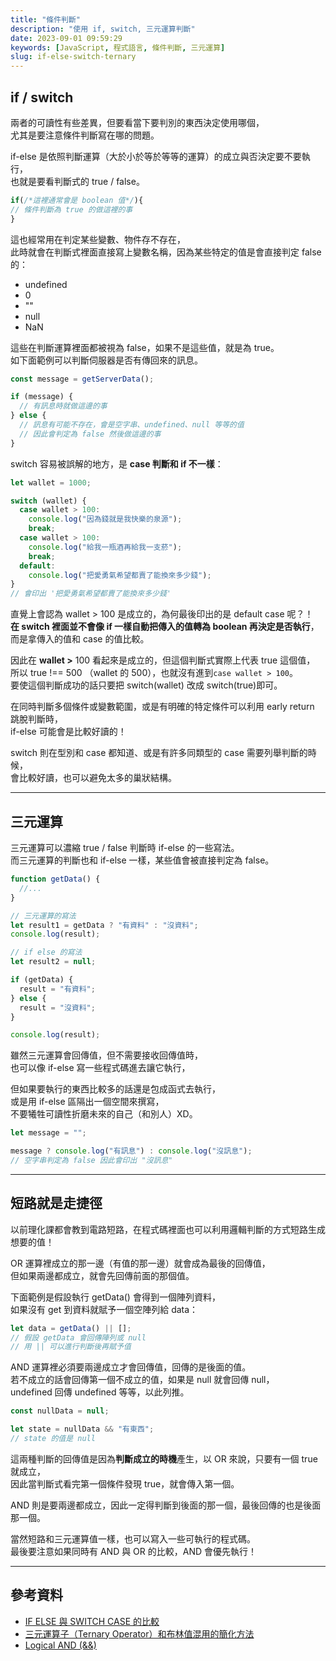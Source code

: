 ```yaml
---
title: "條件判斷"
description: "使用 if, switch, 三元運算判斷"
date: 2023-09-01 09:59:29
keywords: [JavaScript, 程式語言, 條件判斷, 三元運算]
slug: if-else-switch-ternary
---
```


## if / switch

兩者的可讀性有些差異，但要看當下要判別的東西決定使用哪個，  
尤其是要注意條件判斷寫在哪的問題。

if-else 是依照判斷運算（大於小於等於等等的運算）的成立與否決定要不要執行，  
也就是要看判斷式的 true / false。

```js
if(/*這裡通常會是 boolean 值*/){
// 條件判斷為 true 的做這裡的事
}
```

這也經常用在判定某些變數、物件存不存在，  
此時就會在判斷式裡面直接寫上變數名稱，因為某些特定的值是會直接判定 false 的：

- undefined
- 0
- ""
- null
- NaN

這些在判斷運算裡面都被視為 false，如果不是這些值，就是為 true。  
如下面範例可以判斷伺服器是否有傳回來的訊息。

```js
const message = getServerData();

if (message) {
  // 有訊息時就做這邊的事
} else {
  // 訊息有可能不存在，會是空字串、undefined、null 等等的值
  // 因此會判定為 false 然後做這邊的事
}
```

switch 容易被誤解的地方，是 **case 判斷和 if 不一樣**：

```js
let wallet = 1000;

switch (wallet) {
  case wallet > 100:
    console.log("因為錢就是我快樂的泉源");
    break;
  case wallet > 100:
    console.log("給我一瓶酒再給我一支菸");
    break;
  default:
    console.log("把愛勇氣希望都賣了能換來多少錢");
}
// 會印出 '把愛勇氣希望都賣了能換來多少錢'
```

直覺上會認為 wallet > 100 是成立的，為何最後印出的是 default case 呢？！  
**在 switch 裡面並不會像 if 一樣自動把傳入的值轉為 boolean 再決定是否執行**，  
而是拿傳入的值和 case 的值比較。

因此在 **wallet >** 100 看起來是成立的，但這個判斷式實際上代表 true 這個值，  
所以 true !== 500 （wallet 的 500），也就沒有進到`case wallet > 100`。  
要使這個判斷成功的話只要把 switch(wallet) 改成 switch(true)即可。

在同時判斷多個條件或變數範圍，或是有明確的特定條件可以利用 early return 跳脫判斷時，  
if-else 可能會是比較好讀的！

switch 則在型別和 case 都知道、或是有許多同類型的 case 需要列舉判斷的時候，  
會比較好讀，也可以避免太多的巢狀結構。

---

## 三元運算

三元運算可以濃縮 true / false 判斷時 if-else 的一些寫法。  
而三元運算的判斷也和 if-else 一樣，某些值會被直接判定為 false。

```js
function getData() {
  //...
}

// 三元運算的寫法
let result1 = getData ? "有資料" : "沒資料";
console.log(result);

// if else 的寫法
let result2 = null;

if (getData) {
  result = "有資料";
} else {
  result = "沒資料";
}

console.log(result);
```

雖然三元運算會回傳值，但不需要接收回傳值時，  
也可以像 if-else 寫一些程式碼進去讓它執行，

但如果要執行的東西比較多的話還是包成函式去執行，  
或是用 if-else 區隔出一個空間來撰寫，  
不要犧牲可讀性折磨未來的自己（和別人）XD。

```js
let message = "";

message ? console.log("有訊息") : console.log("沒訊息");
// 空字串判定為 false 因此會印出 "沒訊息"
```

---

## 短路就是走捷徑

以前理化課都會教到電路短路，在程式碼裡面也可以利用邏輯判斷的方式短路生成想要的值！

OR 運算裡成立的那一邊（有值的那一邊）就會成為最後的回傳值，  
但如果兩邊都成立，就會先回傳前面的那個值。

下面範例是假設執行 getData() 會得到一個陣列資料，  
如果沒有 get 到資料就賦予一個空陣列給 data：

```js
let data = getData() || [];
// 假設 getData 會回傳陣列或 null
// 用 || 可以進行判斷後再賦予值
```

AND 運算裡必須要兩邊成立才會回傳值，回傳的是後面的值。  
若不成立的話會回傳第一個不成立的值，如果是 null 就會回傳 null，  
undefined 回傳 undefined 等等，以此列推。

```js
const nullData = null;

let state = nullData && "有東西";
// state 的值是 null
```

這兩種判斷的回傳值是因為**判斷成立的時機**產生，以 OR 來說，只要有一個 true 就成立，  
因此當判斷式看完第一個條件發現 true，就會傳入第一個。

AND 則是要兩邊都成立，因此一定得判斷到後面的那一個，最後回傳的也是後面那一個。

當然短路和三元運算值一樣，也可以寫入一些可執行的程式碼。  
最後要注意如果同時有 AND 與 OR 的比較，AND 會優先執行！

---

## 參考資料

- [IF ELSE 與 SWITCH CASE 的比較](https://jameshsu0407.github.io/blog/20211023_if-else_switch-case/)
- [三元運算子（Ternary Operator）和布林值混用的簡化方法](https://medium.com/@yuhsienyeh/%E4%B8%89%E5%85%83%E9%81%8B%E7%AE%97%E5%AD%90-ternary-operator-%E5%92%8C%E5%B8%83%E6%9E%97%E5%80%BC%E6%B7%B7%E7%94%A8%E7%9A%84%E7%B0%A1%E5%8C%96%E6%96%B9%E6%B3%95-6bb70375fd65)
- [Logical AND (&&)](https://developer.mozilla.org/en-US/docs/Web/JavaScript/Reference/Operators/Logical_AND)

